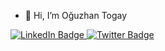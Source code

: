 - 👋 Hi, I’m Oğuzhan Togay
<div id="badges">
  <a href="https://www.linkedin.com/in/oguzhan-togay/">
    <img src="https://img.shields.io/badge/LinkedIn-blue?style=for-the-badge&logo=linkedin&logoColor=white" alt="LinkedIn Badge"/>
  </a>
  
  <a href="[your-twitter-URL](https://twitter.com/madzombie)">
    <img src="https://img.shields.io/badge/Twitter-blue?style=for-the-badge&logo=twitter&logoColor=white" alt="Twitter Badge"/>
  </a>
</div>
<img src="https://komarev.com/ghpvc/?username=OguzhanT&style=flat-square&color=blue" alt=""/>


<!---
oguzhanT/oguzhanT is a ✨ special ✨ repository because its `README.md` (this file) appears on your GitHub profile.
You can click the Preview link to take a look at your changes.
--->
